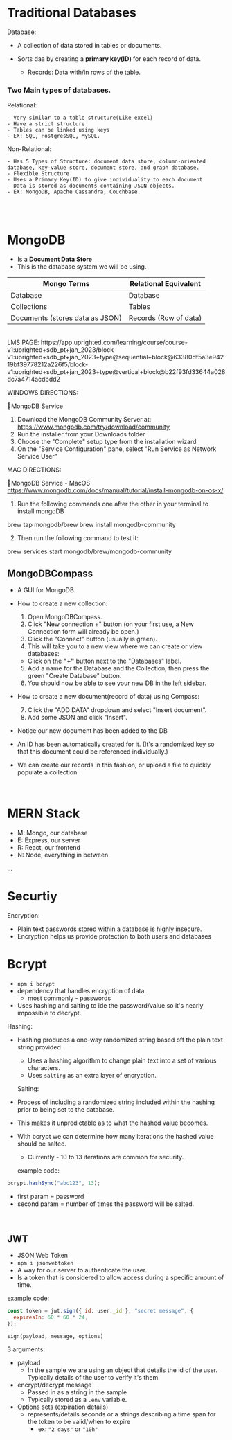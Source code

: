 # Traditional Databases

Database:

- A collection of data stored in tables or documents.

- Sorts daa by creating a **primary key(ID)** for each record of data.
    - Records: Data with/in rows of the table.

### Two Main types of databases.

Relational:
    
    - Very similar to a table structure(Like excel) 
    - Have a strict structure
    - Tables can be linked using keys
    - EX: SQL, PostgresSQL, MySQL.

Non-Relational:

    - Has 5 Types of Structure: document data store, column-oriented database, key-value store, document store, and graph database.
    - Flexible Structure
    - Uses a Primary Key(ID) to give individuality to each document
    - Data is stored as documents containing JSON objects.
    - EX: MongoDB, Apache Cassandra, Couchbase.

<br></br>

# MongoDB

- Is a **Document Data Store**
- This is the database system we will be using.

| Mongo Terms                     | Relational Equivalent |
| ------------------------------- | --------------------- |
| Database                        | Database              |
| Collections                     | Tables                |
| Documents (stores data as JSON) | Records (Row of data) |

<br>
LMS PAGE:
https://app.uprighted.com/learning/course/course-v1:uprighted+sdb_pt+jan_2023/block-v1:uprighted+sdb_pt+jan_2023+type@sequential+block@63380df5a3e94219bf39778212a226f5/block-v1:uprighted+sdb_pt+jan_2023+type@vertical+block@b22f93fd33644a028dc7a4714acdbdd2

WINDOWS DIRECTIONS:

🔗MongoDB Service
1. Download the MongoDB Community Server at: https://www.mongodb.com/try/download/community
2. Run the installer from your Downloads folder
3. Choose the "Complete" setup type from the installation wizard
3. On the "Service Configuration" pane, select "Run Service as Network Service User"

MAC DIRECTIONS:

🔗MongoDB Service - MacOS
https://www.mongodb.com/docs/manual/tutorial/install-mongodb-on-os-x/
1. Run the following commands one after the other in your terminal to install mongoDB

  brew tap mongodb/brew
  brew install mongodb-community

2. Then run the following command to test it:

  brew services start mongodb/brew/mongodb-community


  ## MongoDBCompass

  - A GUI for MongoDB.

- How to create a new collection:

  1. Open MongoDBCompass.
  2. Click "New connection +" button (on your first use, a New Connection form will already be open.)
  3. Click the "Connect" button (usually is green).
  4. This will take you to a new view where we can create or view databases:

  - Click on the **"+"** button next to the "Databases" label.

  5. Add a name for the Database and the Collection, then press the green "Create Database" button.
  6. You should now be able to see your new DB in the left sidebar.

- How to create a new document(record of data) using Compass:

  7.  Click the "ADD DATA" dropdown and select "Insert document".
  8.  Add some JSON and click "Insert".

- Notice our new document has been added to the DB
- An ID has been automatically created for it. (It's a randomized key so that this document could be referenced individually.)
- We can create our records in this fashion, or upload a file to quickly populate a collection.

<br>

# MERN Stack

- M: Mongo, our database
- E: Express, our server
- R: React, our frontend
- N: Node, everything in between

...
# Securtiy

Encryption:
- Plain text passwords stored within a database is highly insecure.
- Encryption helps us provide protection to both users and databases

# Bcrypt

- `npm i bcrypt`
- dependency that handles encryption of data.
  - most commonly - passwords
- Uses hashing and salting to ide the password/value so it's nearly impossible to decrypt.

Hashing:

- Hashing produces a one-way randomized string based off the plain text string provided.
  - Uses a hashing algorithm to change plain text into a set of various characters.
  - Uses `salting` as an extra layer of encryption.


  Salting:

- Process of including a randomized string included within the hashing prior to being set to the database.
- This makes it unpredictable as to what the hashed value becomes.
- With bcrypt we can determine how many iterations the hashed value should be salted.
  - Currently - 10 to 13 iterations are common for security.

  example code:

```js
bcrypt.hashSync("abc123", 13);
```

- first param = password
- second param = number of times the password will be salted.

<br>

## JWT

- JSON Web Token
- `npm i jsonwebtoken`
- A way for our server to authenticate the user.
- Is a token that is considered to allow access during a specific amount of time.


example code:

```js
const token = jwt.sign({ id: user._id }, "secret message", {
  expiresIn: 60 * 60 * 24,
});
```


`sign(payload, message, options)`

3 arguments:

- payload
  - In the sample we are using an object that details the id of the user. Typically details of the user to verify it's them.
- encrypt/decrypt message
  - Passed in as a string in the sample
  - Typically stored as a `.env` variable.
- Options sets (expiration details)
  - represents/details seconds or a strings describing a time span for the token to be valid/when to expire
    - ex: `"2 days"` or `"10h"`